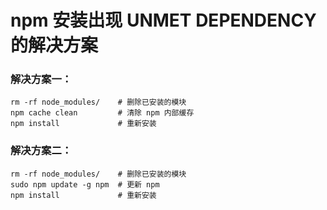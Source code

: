 # npm 安装出现 UNMET DEPENDENCY 的解决方案

### 解决方案一：
```
rm -rf node_modules/    # 删除已安装的模块
npm cache clean         # 清除 npm 内部缓存
npm install             # 重新安装
```

### 解决方案二：
```
rm -rf node_modules/    # 删除已安装的模块
sudo npm update -g npm  # 更新 npm
npm install             # 重新安装
```